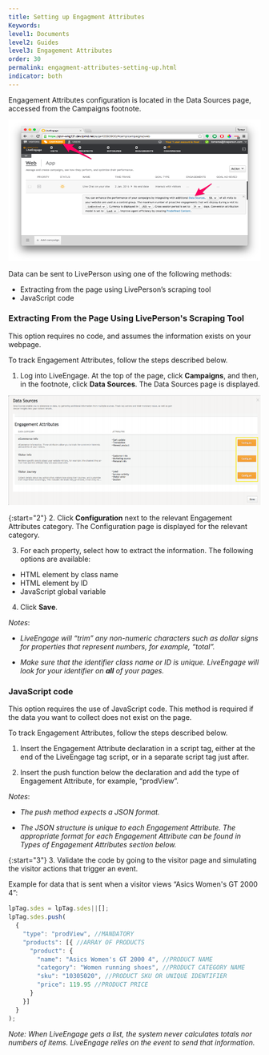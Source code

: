 ```yaml
---
title: Setting up Engagment Attributes
Keywords:
level1: Documents
level2: Guides
level3: Engagement Attributes
order: 30
permalink: engagment-attributes-setting-up.html
indicator: both
---
```


Engagement Attributes configuration is located in the Data Sources page, accessed from the Campaigns footnote.

![Data Sources](img/campaigns.png)

Data can be sent to LivePerson using one of the following methods:
* Extracting from the page using LivePerson’s scraping tool
* JavaScript code

### Extracting From the Page Using LivePerson's Scraping Tool

This option requires no code, and assumes the information exists on your webpage.

To track Engagement Attributes, follow the steps described below.

1. Log into LiveEngage. At the top of the page, click **Campaigns**, and then, in the footnote, click **Data Sources**. The Data Sources page is displayed.

![Scraping Tool](img/scrapingtool.png)

{:start="2"}
2. Click **Configuration** next to the relevant Engagement Attributes category. The Configuration page is displayed for the relevant category.

3. For each property, select how to extract the information. The following options are available:

  * HTML element by class name
  * HTML element by ID
  * JavaScript global variable

4. Click **Save**.

_Notes_:

* _LiveEngage will “trim” any non-numeric characters such as dollar signs for properties that represent numbers, for example, “total”._

* _Make sure that the identifier class name or ID is unique. LiveEngage will look for your identifier on **all** of your pages._

### JavaScript code

This option requires the use of JavaScript code. This method is required if the data you want to collect does not exist on the page.

To track Engagement Attributes, follow the steps described below.

1. Insert the Engagement Attribute declaration in a script tag, either at the end of the LiveEngage tag script, or in a separate script tag just after.

2. Insert the push function below the declaration and add the type of Engagement Attribute, for example, “prodView”.

_Notes_:

* _The push method expects a JSON format._

* _The JSON structure is unique to each Engagement Attribute. The appropriate format for each Engagement Attribute can be found in Types of Engagement Attributes section below._

{:start="3"}
3. Validate the code by going to the visitor page and simulating the visitor actions that trigger an event.

Example for data that is sent when a visitor views “Asics Women's GT 2000 4”:

```JavaScript
lpTag.sdes = lpTag.sdes||[];
lpTag.sdes.push(
  {
    "type": "prodView", //MANDATORY
    "products": [{ //ARRAY OF PRODUCTS
      "product": {
        "name": "Asics Women's GT 2000 4", //PRODUCT NAME
        "category": "Women running shoes", //PRODUCT CATEGORY NAME
        "sku": "10305020", //PRODUCT SKU OR UNIQUE IDENTIFIER
        "price": 119.95 //PRODUCT PRICE
      }
    }]
  }
);
```

_Note: When LiveEngage gets a list, the system never calculates totals nor numbers of items. LiveEngage relies on the event to send that information._
